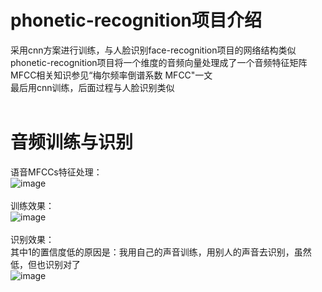 # phonetic-recognition项目介绍
采用cnn方案进行训练，与人脸识别face-recognition项目的网络结构类似<br />
phonetic-recognition项目将一个维度的音频向量处理成了一个音频特征矩阵<br />
MFCC相关知识参见“梅尔频率倒谱系数 MFCC"一文<br />
最后用cnn训练，后面过程与人脸识别类似<br />
<br />
# 音频训练与识别<br />
语音MFCCs特征处理：<br />
![image](https://github.com/duhanmin/phonetic-recognition/blob/master/images/3.png)<br /><br />
训练效果：<br />
![image](https://github.com/duhanmin/phonetic-recognition/blob/master/images/1.jpg)<br /><br />
识别效果：<br />
其中1的置信度低的原因是：我用自己的声音训练，用别人的声音去识别，虽然低，但也识别对了<br />
![image](https://github.com/duhanmin/phonetic-recognition/blob/master/images/2.jpg)<br /><br />

